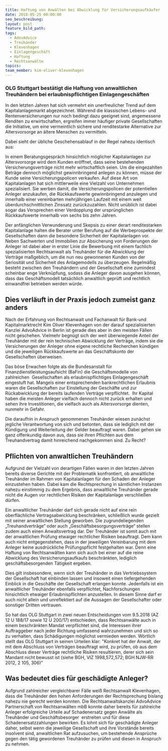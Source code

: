 ```yaml
---
title: Haftung von Anwälten bei Abwicklung für Versicherungsaufkäufer
date: 2018-05-25 00:00:00
seo_beschreibung:
layout: post
feature_bild_path:
tags:
  - AdovAdvice
  - Treuhänder
  - Klevenhagen
  - Einlagengeschäft
  - Haftung
  - Rechtsanwälte
topics:
team_member: kim-oliver-klevenhagen
---
```


### OLG Stuttgart best&auml;tigt die Haftung von anwaltlichen Treuh&auml;ndern bei erlaubnispflichtigen Einlagengesch&auml;ften

In den letzten Jahren hat sich vermehrt ein unerfreulicher Trend auf dem Kapitalanlagemarkt abgezeichnet. W&auml;hrend die klassischen Lebens- und Rentenversicherungen nur noch bedingt dazu geeignet sind, angemessene Renditen zu erwirtschaften, ergreifen immer h&auml;ufiger private Gesellschaften die Initiative, um eine vermeintlich sichere und renditestarke Alternative zur Altersvorsorge an &auml;ltere Menschen zu vermitteln.

Dabei sieht der &uuml;bliche Geschehensablauf in der Regel nahezu identisch aus:

In einem Beratungsgespr&auml;ch hinsichtlich m&ouml;glicher Kapitalanlagen zur Altersvorsorge wird dem Kunden er&ouml;ffnet, dass seine bestehenden Versicherungsvertr&auml;ge nicht mehr wirtschaftlich seien. Um die eingezahlten Betr&auml;ge dennoch m&ouml;glichst gewinnbringend anlegen zu k&ouml;nnen, m&uuml;sse der Kunde seine Versicherungspolicen verkaufen. Auf diese Art von Kapitalanlagen hat sich mittlerweile eine Vielzahl von Unternehmen spezialisiert. Sie werben damit, die Versicherungspolicen der potentiellen Anleger anzukaufen, die R&uuml;ckkaufswerte gewinnbringend anzulegen und innerhalb einer vereinbarten mehrj&auml;hrigen Laufzeit mit einem weit &uuml;berdurchschnittlichen Zinssatz zur&uuml;ckzuzahlen. Nicht un&uuml;blich ist dabei sogar das Versprechen einer Verdopplung der urspr&uuml;nglichen R&uuml;ckkaufswerte innerhalb von sechs bis zehn Jahren.

Der anf&auml;nglichen Verwunderung und Skepsis zu einer derart renditestarken Kapitalanlage halten die Berater unter Berufung auf die Werbeprospekte der Gesellschaften dann die besondere Sicherheit der Kapitalanlagen vor. Neben Sachwerten und Immobilien zur Absicherung von Forderungen der Anleger ist dabei aber in erster Linie die Bewerbung mit einem fachlich spezialisierten Rechtsanwalt als Treuh&auml;nder f&uuml;r die Abwicklung der Vertr&auml;ge ma&szlig;geblich, um die nun neu gewonnenen Kunden von der Seriosit&auml;t und Sicherheit des Anlagemodells zu &uuml;berzeugen. Regelm&auml;&szlig;ig besteht zwischen den Treuh&auml;ndern und der Gesellschaft eine zumindest scheinbar enge Verkn&uuml;pfung, sodass die Anleger davon ausgehen k&ouml;nnen, dass das Gesch&auml;ftsmodell tats&auml;chlich anwaltlich gepr&uuml;ft und rechtlich einwandfrei betrieben werden w&uuml;rde.

## Dies verl&auml;uft in der Praxis jedoch zumeist ganz anders

Nach der Erfahrung von Rechtsanwalt und Fachanwalt f&uuml;r Bank-und Kapitalmarktrecht Kim Oliver Klevenhagen von der darauf spezialisierten Kanzlei AdvoAdvice in Berlin ist gerade dies aber in den meisten F&auml;llen nicht geschehen. Vielmehr begn&uuml;gt sich der weit &uuml;berwiegende Anteil der Treuh&auml;nder mit der rein technischen Abwicklung der Vertr&auml;ge, indem sie die Versicherungen der Anleger ohne eigene rechtliche Recherchen k&uuml;ndigen und die jeweiligen R&uuml;ckkaufswerte an das Gesch&auml;ftskonto der Gesellschaften &uuml;berweisen.

Das b&ouml;se Erwachen folgte als die Bundesanstalt f&uuml;r Finanzdienstleistungsaufsicht (BaFin) die Gesch&auml;ftsmodelle von zahlreichen&nbsp; Gesellschaften als erlaubnispflichtiges Einlagengesch&auml;ft eingestuft hat. Mangels einer entsprechenden bankrechtlichen Erlaubnis waren die Gesellschaften zur Einstellung der Gesch&auml;fte und zur R&uuml;ckabwicklung der bereits laufenden Vertr&auml;ge verpflichtet. &nbsp;Ihr Kapital haben die meisten Anleger vielfach dennoch nicht zur&uuml;ck erhalten und sehen ihre Investitionen, die vielfach auch als Altersvorsorge dienten,&nbsp; nunmehr in Gefahr.

Die daraufhin in Anspruch genommenen Treuh&auml;nder wiesen zun&auml;chst jegliche Verantwortung von sich und betonten, dass sie lediglich mit der K&uuml;ndigung und Weiterleitung der Gelder beauftragt waren. Dabei gehen sie ganz offenkundig davon aus, dass sie ihren Pflichten aus dem Treuhandvertrag damit hinreichend nachgekommen sind. Zu Recht?

## Pflichten von anwaltlichen Treuh&auml;ndern

Aufgrund der Vielzahl von derartigen F&auml;llen waren in den letzten Jahren bereits diverse Gerichte mit der Problematik konfrontiert, ob anwaltliche Treuh&auml;nder im Rahmen von Kapitalanlagen f&uuml;r den Schaden der Anleger einzustehen haben. Dabei kam die Rechtsprechung in s&auml;mtlichen Instanzen nahezu einstimmig zu dem Ergebnis, dass anwaltliche Treuh&auml;nder gerade nicht die Augen vor rechtlichen Risiken der Kapitalanlage verschlie&szlig;en d&uuml;rfen.

Ein anwaltlicher Treuh&auml;nder darf sich gerade nicht auf eine rein oberfl&auml;chliche Vertragsabwicklung beschr&auml;nken, schlie&szlig;lich wurde gezielt mit seiner anwaltlichen Stellung geworben. Die zugrundeliegenden „Treuhandvertr&auml;ge“ oder auch „Gesch&auml;ftsbesorgungsvertr&auml;ge“ stellen zudem auch einen Anwaltsvertrag dar. Der Treuh&auml;nder ist somit auch mit der anwaltlichen Pr&uuml;fung etwaiger rechtlicher Risiken beauftragt. Dem kann auch nicht entgegenstehen, dass in der jeweiligen Vereinbarung mit dem Anleger keine ausdr&uuml;ckliche Pr&uuml;fungspflicht festgehalten war. Denn eine Haftung von Rechtsanw&auml;lten kann sich auch bei einer auf die reine Abwicklung des Versicherungsaufkaufs beschr&auml;nkten, lediglich gesch&auml;ftsbesorgenden T&auml;tigkeit ergeben.

Dies gilt insbesondere, wenn sich der Treuh&auml;nder in das Vertriebssystem der Gesellschaft hat einbinden lassen und insoweit einen tiefergehenden Einblick in die Gesch&auml;fte der Gesellschaft erlangen konnte. Jedenfalls ist ein anwaltlicher Treuh&auml;nder ebenfalls verpflichtet, Nachforschungen hinsichtlich etwaiger Erlaubnispflichten anzustellen. In diesem Sinne darf er auch nicht allein und unreflektiert auf die Aussagen der Gesellschafter oder sonstiger Dritten vertrauen.

So hat das OLG Stuttgart in zwei neuen Entscheidungen vom 9.5.2018 (AZ 12 U 188/17 sowie 12 U 200/17) entschieden, dass Rechtsanw&auml;lte auch in einem beschr&auml;nkten Mandat verpflichtet sind, die Interessen ihrer Auftraggeber nach jeder Richtung umfassend wahrzunehmen und sich so zu verhalten, dass Sch&auml;digungen m&ouml;glichst vermieden werden. W&ouml;rtlich stellt das OLG Stuttgart in seinen Urteilen klar: "Konkret hat der Anwalt, der mit dem Abschluss von Vertr&auml;gen beauftragt wird, zu pr&uuml;fen, ob aus dem Abschluss dieser Vertr&auml;ge rechtliche Risiken resultieren, derer sich sein Mandant nicht bewusst ist (siehe BGH, VIZ 1998,572,572; BGH NJW-RR 2012, 2 105, 306)"

## Was bedeutet dies f&uuml;r gesch&auml;digte Anleger?

Aufgrund zahlreicher vergleichbarer F&auml;lle wei&szlig; Rechtsanwalt Klevenhagen, dass die Treuh&auml;nder den hohen Anforderungen der Rechtsprechung bislang nahezu nie gerecht werden konnten. Die Rechtsanwaltskanzlei AdvoAdvice Partnerschaft von Rechtsanw&auml;lten mbB konnte daher bereits f&uuml;r zahlreiche Anleger erfolgreiche Urteile auf Schadenersatz gegen Anw&auml;lte als Treuh&auml;nder und Gesch&auml;ftsbesorger&nbsp; erstreiten und f&uuml;r diese Schadenersatzzahlungen bewirken. Es lohnt sich f&uuml;r gesch&auml;digte Anleger daher, selbst wenn die jeweilige Gesellschaft und ihre Vorst&auml;nde bereits insolvent sind, anwaltlichen Rat aufzusuchen, um bestehende Anspr&uuml;che gegen den t&auml;tig gewordenen Treuh&auml;nder zu pr&uuml;fen und diesen in Anspruch zu nehmen.